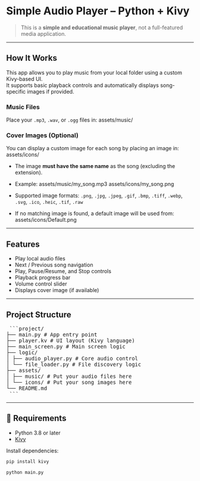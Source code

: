 #  Simple Audio Player – Python + Kivy

>  This is a **simple and educational music player**, not a full-featured media application.  

---

##  How It Works

This app allows you to play music from your local folder using a custom Kivy-based UI.  
It supports basic playback controls and automatically displays song-specific images if provided.

###  Music Files
Place your `.mp3`, `.wav`, or `.ogg` files in:
assets/music/


###  Cover Images (Optional)
You can display a custom image for each song by placing an image in:
assets/icons/

- The image **must have the same name** as the song (excluding the extension).
- Example:
assets/music/my_song.mp3
assets/icons/my_song.png


- Supported image formats:
`.png`, `.jpg`, `.jpeg`, `.gif`, `.bmp`, `.tiff`, `.webp`, `.svg`, `.ico`, `.heic`, `.tif`, `.raw`

- If no matching image is found, a default image will be used from:
assets/icons/Default.png


---

##  Features

-  Play local audio files
-  Next / Previous song navigation
-  Play, Pause/Resume, and Stop controls
-  Playback progress bar
-  Volume control slider
-  Displays cover image (if available)

---

##  Project Structure
<pre> ```project/
├── main.py # App entry point
├── player.kv # UI layout (Kivy language)
├── main_screen.py # Main screen logic
├── logic/
│ ├── audio_player.py # Core audio control
│ └── file_loader.py # File discovery logic
├── assets/
│ ├── music/ # Put your audio files here
│ └── icons/ # Put your song images here
└── README.md
 ``` </pre>



---

## 🧪 Requirements

- Python 3.8 or later
- [Kivy](https://kivy.org/#download)

Install dependencies:

```bash
pip install kivy

python main.py




